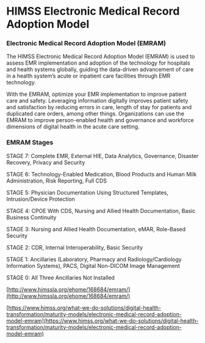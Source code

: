 # HIMSS Electronic Medical Record Adoption Model

### Electronic Medical Record Adoption Model \(EMRAM\)

The HIMSS Electronic Medical Record Adoption Model \(EMRAM\) is used to assess EMR implementation and adoption of the technology for hospitals and health systems globally, guiding the data-driven advancement of care in a health system’s acute or inpatient care facilities through EMR technology.

With the EMRAM, optimize your EMR implementation to improve patient care and safety. Leveraging information digitally improves patient safety and satisfaction by reducing errors in care, length of stay for patients and duplicated care orders, among other things. Organizations can use the EMRAM to improve person-enabled health and governance and workforce dimensions of digital health in the acute care setting.

### EMRAM Stages

STAGE 7: Complete EMR, External HIE, Data Analytics, Governance, Disaster Recovery, Privacy and Security

STAGE 6: Technology-Enabled Medication, Blood Products and Human Milk Administration, Risk Reporting, Full CDS

STAGE 5: Physician Documentation Using Structured Templates, Intrusion/Device Protection

STAGE 4: CPOE With CDS, Nursing and Allied Health Documentation, Basic Business Continuity

STAGE 3: Nursing and Allied Health Documentation, eMAR, Role-Based Security

STAGE 2: CDR, Internal Interoperability, Basic Security

STAGE 1: Ancillaries \(Laboratory, Pharmacy and Radiology/Cardiology Information Systems\), PACS, Digital Non-DICOM Image Management

STAGE 0: All Three Ancillaries Not Installed

[http://www.himssla.org/ehome/168684/emram/](http://www.himssla.org/ehome/168684/emram/)

[https://www.himss.org/what-we-do-solutions/digital-health-transformation/maturity-models/electronic-medical-record-adoption-model-emram](https://www.himss.org/what-we-do-solutions/digital-health-transformation/maturity-models/electronic-medical-record-adoption-model-emram)



## 

